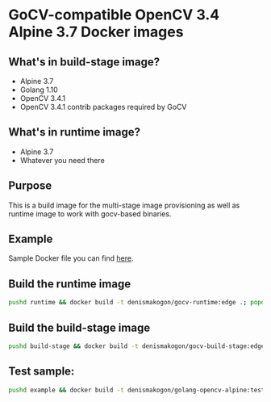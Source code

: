 # GoCV-compatible OpenCV 3.4 Alpine 3.7 Docker images

## What's in build-stage image?

 - Alpine 3.7
 - Golang 1.10
 - OpenCV 3.4.1
 - OpenCV 3.4.1 contrib packages required by GoCV

## What's in runtime image?

 - Alpine 3.7
 - Whatever you need there

## Purpose

This is a build image for the multi-stage image provisioning as well as runtime image to work with gocv-based binaries.

## Example

Sample Docker file you can find [here](example/Dockerfile).

## Build the runtime image

```bash
pushd runtime && docker build -t denismakogon/gocv-runtime:edge .; popd
```

## Build the build-stage image

```bash
pushd build-stage && docker build -t denismakogon/gocv-build-stage:edge .; popd
```

## Test sample:

```bash
pushd example && docker build -t denismakogon/golang-opencv-alpine:test .;popd
```
